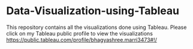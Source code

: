 # Data-Visualization-using-Tableau
This repository contains all the visualizations done using Tableau.
Please click on my Tableau public profile to view the visualizations
https://public.tableau.com/profile/bhagyashree.marri3473#!/
